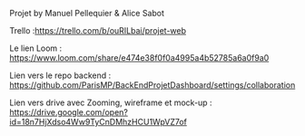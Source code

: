 Projet by Manuel Pellequier & Alice Sabot

Trello :https://trello.com/b/ouRILbai/projet-web


Le lien Loom : https://www.loom.com/share/e474e38f0f0a4995a4b52785a6a0f9a0


Lien vers le repo backend : https://github.com/ParisMP/BackEndProjetDashboard/settings/collaboration


Lien vers drive avec Zooming, wireframe et mock-up : https://drive.google.com/open?id=18n7HjXdso4Ww9TyCnDMhzHCU1WpVZ7of
